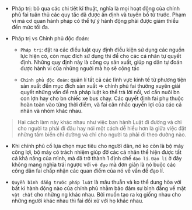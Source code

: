 - Pháp trị: bỏ qua các chi tiêt kĩ thuật, nghĩa là mọi
hoạt động của chính phủ fai tuân thủ các quy tắc đã được
ấn định và tuyên bố từ trước. Phạm vi mà cơ quan hành pháp
có thể tự ý hành động phải được giảm thiểu đến mức tối đa.

- Pháp trị vs Chính phủ độc đoán:
    - `Pháp trị`: đặt ra các điều luật quy định điều kiện sử dụng các nguồn
    lực hiện có, còn mục đích sử dụng thì để cho các cá nhân
    tự quyết định. Những quy định này là công cụ sản xuất, giúp
    ng dân tự đoán được hành vi của những người mà họ sẽ cộng tác
   
    - `Chính phủ độc đoán`: quản lí tất cả các lĩnh vực kinh tế từ phương tiện
    sản xuất đến mục đích sản xuất => chính phủ fai thường xuyên giải quyết 
    những vấn đề mà pháp luật ko thể trả lời nổi, vd cần nuôi bn con lợn hay cho
    bn chiếc xe bus chạy. Các quyết định fai phụ thuộc hoàn toàn
    vào từng thời điểm, và fai cân nhắc quyền lợi của các cá nhân và nhóm
    khác nhau.
    
> Hai cách làm này khác nhau như việc ban hành Luật đi đường và chỉ cho người ta phải đi đâu hay nói một cách dễ hiểu hơn 
>là giữa việc đặt những tấm biển chỉ đường và chỉ cho người ta phải đi theo đường nào.
      
- Khi chính phủ cố lựa chọn mục tiêu cho người dân, nó ko còn là bộ máy
công lợi, bộ máy có trách nhiệm giúp đỡ các cá nhân thể hiện được
tất cả khả năng của mình, mà đã trở thành 1 định chế `đạo lí`. `Đạo lí`
ở đây không mang nghĩa trái ngược với `vô đạo` mà đơn giản là nó buộc 
các công dân fai chấp nhận các quan điểm của nó về vấn đề đạo lí.

- `Quyền bình đẳng trước pháp luật` là mâu thuẫn và ko thể dung hòa với bất kì hành động
nào của chính phủ nhằm bảo đảm sự bình đẳng về mặt `vật chất` cho những ng khác nhau. Bởi 
muốn tạo ra kq giống nhau cho những người khác nhau thì fai đối xử với họ khác nhau.